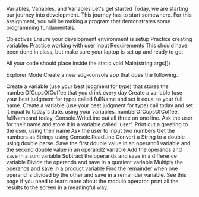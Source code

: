 Variables, Variables, and Variables
Let's get started
Today, we are starting our journey into development. This journey has to start somewhere. For this assignment, you will be making a program that demonstrates some programming fundamentals.

Objectives
Ensure your development environment is setup
Practice creating variables
Practice working with user input
Requirements
This should have been done in class, but make sure your laptop is set up and ready to go.

All your code should place inside the static void Main(string args[])

Explorer Mode
Create a new sdg-console app that does the following.

Create a variable (use your best judgment for type) that stores the numberOfCupsOfCoffee that you drink every day
Create a variable (use your best judgment for type) called fullName and set it equal to your full name.
Create a variable (use your best judgment for type) call today and set it equal to today's date.
using your variables, numberOfCupsOfCoffee, fullNameand today, Console.WriteLine out all three on one line.
Ask the user for their name and store it in a variable called 'user'.
Print out a greeting to the user, using their name
Ask the user to input two numbers
Get the numbers as Strings using Console.ReadLine
Convert a String to a double using double.parse. Save the first double value in an operand1 variable and the second double value in an operand2 variable
Add the operands and save in a sum variable
Subtract the operands and save in a difference variable
Divide the operands and save in a quotient variable
Multiply the operands and save in a product variable
Find the remainder when one operand is divided by the other and save in a remainder variable. See this page if you need to learn more about the modulo operator.
print all the results to the screen in a meaningful way.
